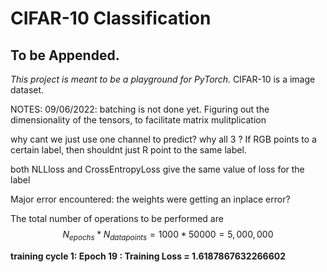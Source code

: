 # **CIFAR-10 Classification**
## To be Appended.
_This project is meant to be a playground for PyTorch._
CIFAR-10 is a image dataset. 


NOTES:
 09/06/2022: batching is not done yet. 
Figuring out the dimensionality of the tensors, to 
facilitate matrix mulitplication 

why cant we just use one channel to predict? why all 3 ?
If RGB points to a certain label, then shouldnt just R 
point to the same label. 

both NLLloss and CrossEntropyLoss give the same value of 
loss for the label

Major error encountered: the weights were getting an 
inplace error? 


The total number of operations to be performed are 
$$N_{epochs} * N_{datapoints} = 1000 * 50000 = 5,000,000$$

 **training cycle 1: Epoch 19 : Training Loss = 1.6187867632266602**

